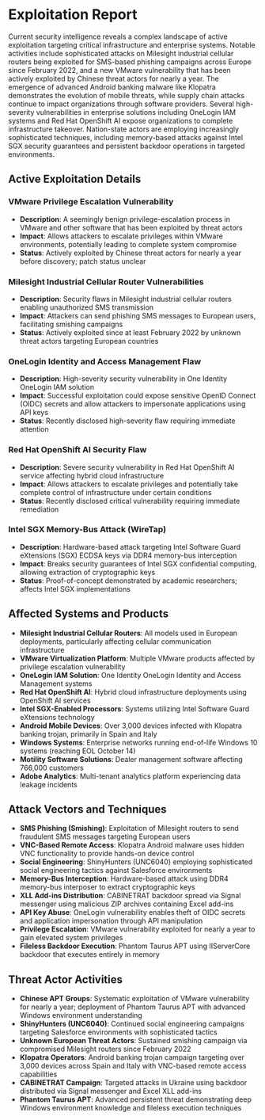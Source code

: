 # Exploitation Report

Current security intelligence reveals a complex landscape of active exploitation targeting critical infrastructure and enterprise systems. Notable activities include sophisticated attacks on Milesight industrial cellular routers being exploited for SMS-based phishing campaigns across Europe since February 2022, and a new VMware vulnerability that has been actively exploited by Chinese threat actors for nearly a year. The emergence of advanced Android banking malware like Klopatra demonstrates the evolution of mobile threats, while supply chain attacks continue to impact organizations through software providers. Several high-severity vulnerabilities in enterprise solutions including OneLogin IAM systems and Red Hat OpenShift AI expose organizations to complete infrastructure takeover. Nation-state actors are employing increasingly sophisticated techniques, including memory-based attacks against Intel SGX security guarantees and persistent backdoor operations in targeted environments.

## Active Exploitation Details

### VMware Privilege Escalation Vulnerability
- **Description**: A seemingly benign privilege-escalation process in VMware and other software that has been exploited by threat actors
- **Impact**: Allows attackers to escalate privileges within VMware environments, potentially leading to complete system compromise
- **Status**: Actively exploited by Chinese threat actors for nearly a year before discovery; patch status unclear

### Milesight Industrial Cellular Router Vulnerabilities
- **Description**: Security flaws in Milesight industrial cellular routers enabling unauthorized SMS transmission
- **Impact**: Attackers can send phishing SMS messages to European users, facilitating smishing campaigns
- **Status**: Actively exploited since at least February 2022 by unknown threat actors targeting European countries

### OneLogin Identity and Access Management Flaw
- **Description**: High-severity security vulnerability in One Identity OneLogin IAM solution
- **Impact**: Successful exploitation could expose sensitive OpenID Connect (OIDC) secrets and allow attackers to impersonate applications using API keys
- **Status**: Recently disclosed high-severity flaw requiring immediate attention

### Red Hat OpenShift AI Security Flaw
- **Description**: Severe security vulnerability in Red Hat OpenShift AI service affecting hybrid cloud infrastructure
- **Impact**: Allows attackers to escalate privileges and potentially take complete control of infrastructure under certain conditions
- **Status**: Recently disclosed critical vulnerability requiring immediate remediation

### Intel SGX Memory-Bus Attack (WireTap)
- **Description**: Hardware-based attack targeting Intel Software Guard eXtensions (SGX) ECDSA keys via DDR4 memory-bus interception
- **Impact**: Breaks security guarantees of Intel SGX confidential computing, allowing extraction of cryptographic keys
- **Status**: Proof-of-concept demonstrated by academic researchers; affects Intel SGX implementations

## Affected Systems and Products

- **Milesight Industrial Cellular Routers**: All models used in European deployments, particularly affecting cellular communication infrastructure
- **VMware Virtualization Platform**: Multiple VMware products affected by privilege escalation vulnerability
- **OneLogin IAM Solution**: One Identity OneLogin Identity and Access Management systems
- **Red Hat OpenShift AI**: Hybrid cloud infrastructure deployments using OpenShift AI services
- **Intel SGX-Enabled Processors**: Systems utilizing Intel Software Guard eXtensions technology
- **Android Mobile Devices**: Over 3,000 devices infected with Klopatra banking trojan, primarily in Spain and Italy
- **Windows Systems**: Enterprise networks running end-of-life Windows 10 systems (reaching EOL October 14)
- **Motility Software Solutions**: Dealer management software affecting 766,000 customers
- **Adobe Analytics**: Multi-tenant analytics platform experiencing data leakage incidents

## Attack Vectors and Techniques

- **SMS Phishing (Smishing)**: Exploitation of Milesight routers to send fraudulent SMS messages targeting European users
- **VNC-Based Remote Access**: Klopatra Android malware uses hidden VNC functionality to provide hands-on device control
- **Social Engineering**: ShinyHunters (UNC6040) employing sophisticated social engineering tactics against Salesforce environments
- **Memory-Bus Interception**: Hardware-based attack using DDR4 memory-bus interposer to extract cryptographic keys
- **XLL Add-ins Distribution**: CABINETRAT backdoor spread via Signal messenger using malicious ZIP archives containing Excel add-ins
- **API Key Abuse**: OneLogin vulnerability enables theft of OIDC secrets and application impersonation through API manipulation
- **Privilege Escalation**: VMware vulnerability exploited for nearly a year to gain elevated system privileges
- **Fileless Backdoor Execution**: Phantom Taurus APT using IIServerCore backdoor that executes entirely in memory

## Threat Actor Activities

- **Chinese APT Groups**: Systematic exploitation of VMware vulnerability for nearly a year; deployment of Phantom Taurus APT with advanced Windows environment understanding
- **ShinyHunters (UNC6040)**: Continued social engineering campaigns targeting Salesforce environments with sophisticated tactics
- **Unknown European Threat Actors**: Sustained smishing campaign via compromised Milesight routers since February 2022
- **Klopatra Operators**: Android banking trojan campaign targeting over 3,000 devices across Spain and Italy with VNC-based remote access capabilities
- **CABINETRAT Campaign**: Targeted attacks in Ukraine using backdoor distributed via Signal messenger and Excel XLL add-ins
- **Phantom Taurus APT**: Advanced persistent threat demonstrating deep Windows environment knowledge and fileless execution techniques